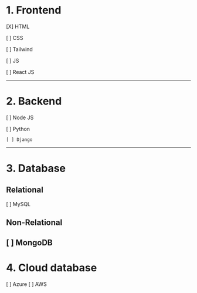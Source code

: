 # 1. Frontend

[X] HTML

[ ] CSS

[ ] Tailwind

[ ] JS

[ ] React JS

---

# 2. Backend

[ ] Node JS

[ ] Python

    [ ] Django
    
---

# 3. Database

## Relational

[ ] MySQL

## Non-Relational

[ ] MongoDB
---

# 4. Cloud database

[ ] Azure
[ ] AWS
